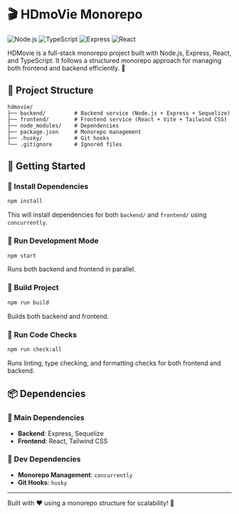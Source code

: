 # 🎬 HDmoVie Monorepo

![Node.js](https://img.shields.io/badge/Node.js-20.x-green?style=flat&logo=node.js) ![TypeScript](https://img.shields.io/badge/TypeScript-5.8.2-blue?style=flat&logo=typescript) ![Express](https://img.shields.io/badge/Express-4.21.2-black?style=flat&logo=express) ![React](https://img.shields.io/badge/React-19.x-blue?style=flat&logo=react)

HDMovie is a full-stack monorepo project built with Node.js, Express, React, and TypeScript. It follows a structured monorepo approach for managing both frontend and backend efficiently. 🚀

## 📂 Project Structure

```
hdmovie/
├── backend/         # Backend service (Node.js + Express + Sequelize)
├── frontend/        # Frontend service (React + Vite + Tailwind CSS)
├── node_modules/    # Dependencies
├── package.json     # Monorepo management
├── .husky/          # Git hooks
└── .gitignore       # Ignored files
```

## 🚀 Getting Started

### 🔧 Install Dependencies

```sh
npm install
```

This will install dependencies for both `backend/` and `frontend/` using `concurrently`.

### 🏃 Run Development Mode

```sh
npm start
```

Runs both backend and frontend in parallel.

### 🔨 Build Project

```sh
npm run build
```

Builds both backend and frontend.

### 🧹 Run Code Checks

```sh
npm run check:all
```

Runs linting, type checking, and formatting checks for both frontend and backend.

## 📦 Dependencies

### 🔹 Main Dependencies

- **Backend**: Express, Sequelize
- **Frontend**: React, Tailwind CSS

### 🔹 Dev Dependencies

- **Monorepo Management**: `concurrently`
- **Git Hooks**: `husky`

---

Built with ❤️ using a monorepo structure for scalability! 🚀

